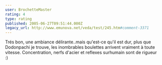 ```yaml
---
user: BrochetteMaster
rating: 4
type: rating
published: 2005-06-27T09:51:44.000Z
legacy_url: http://www.emunova.net/veda/test/245.htm#comment-3371
---
```

Trés bon, une ambiance délirante..mais qu'est-ce qu'il est dur, plus que Dodonpachi je trouve, les inombrables boulettes arrivent vraiment à toute vitesse. Concentration, nerfs d'acier et reflexes surhumain sont de rigueur :)